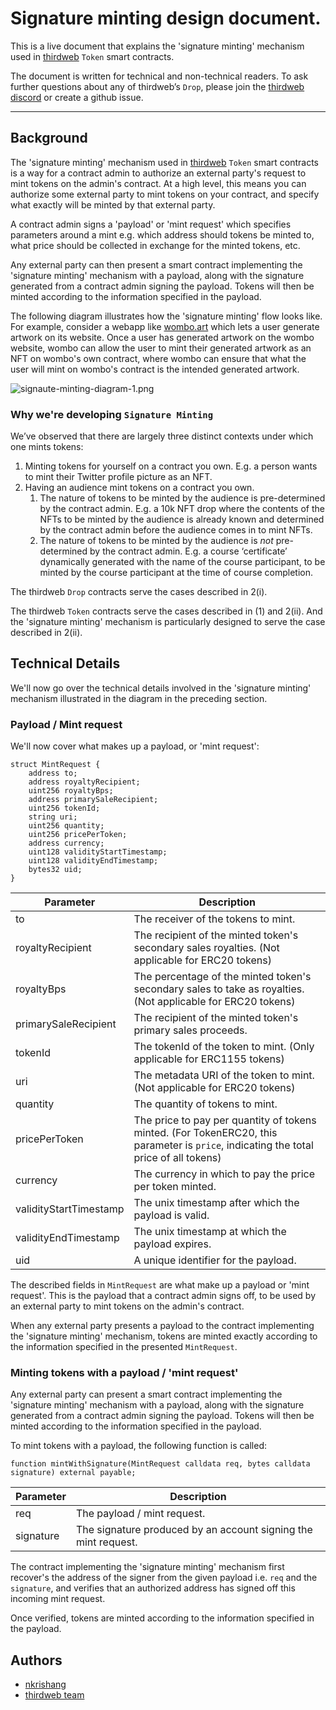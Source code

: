 # Signature minting design document.

This is a live document that explains the 'signature minting' mechanism used in [thirdweb](https://thirdweb.com/) `Token` smart contracts.

The document is written for technical and non-technical readers. To ask further questions about any of thirdweb’s `Drop`, please join the [thirdweb discord](https://discord.gg/thirdweb) or create a github issue.

---

## Background

The 'signature minting' mechanism used in [thirdweb](https://thirdweb.com/) `Token` smart contracts is a way for a contract admin to
authorize an external party's request to mint tokens on the admin's contract. At a high level, this means you can authorize some external party to mint tokens on your contract, and specify what exactly will be minted by that external party.

A contract admin signs a 'payload' or 'mint request' which specifies parameters around a mint e.g. which address should tokens be minted to, what price should be collected in exchange for the minted tokens, etc.

Any external party can then present a smart contract implementing the 'signature minting' mechanism with a payload, along with the signature generated from a contract admin signing the payload. Tokens will then be minted according to the information specified in the payload.

The following diagram illustrates how the 'signature minting' flow looks like. For example, consider a webapp like [wombo.art](https://www.wombo.art/) which lets a user generate artwork on its website. Once a user has generated artwork on the wombo website, wombo can allow the user to mint their generated artwork as an NFT on wombo's own contract, where wombo can ensure that what the user will mint on wombo's contract is the intended generated artwork.

![signaute-minting-diagram-1.png](/assets/signature-minting-diag-1.png)

### Why we're developing `Signature Minting`

We’ve observed that there are largely three distinct contexts under which one mints tokens:

1. Minting tokens for yourself on a contract you own. E.g. a person wants to mint their Twitter profile picture as an NFT.
2. Having an audience mint tokens on a contract you own.
   1. The nature of tokens to be minted by the audience is pre-determined by the contract admin. E.g. a 10k NFT drop where the contents of the NFTs to be minted by the audience is already known and determined by the contract admin before the audience comes in to mint NFTs.
   2. The nature of tokens to be minted by the audience is _not_ pre-determined by the contract admin. E.g. a course ‘certificate’ dynamically generated with the name of the course participant, to be minted by the course participant at the time of course completion.

The thirdweb `Drop` contracts serve the cases described in 2(i).

The thirdweb `Token` contracts serve the cases described in (1) and 2(ii). And the 'signature minting' mechanism is particularly designed to serve the case described in 2(ii).

## Technical Details

We'll now go over the technical details involved in the 'signature minting' mechanism illustrated in the diagram in the preceding section.

### Payload / Mint request

We'll now cover what makes up a payload, or 'mint request':

```solidity
struct MintRequest {
    address to;
    address royaltyRecipient;
    uint256 royaltyBps;
    address primarySaleRecipient;
    uint256 tokenId;
    string uri;
    uint256 quantity;
    uint256 pricePerToken;
    address currency;
    uint128 validityStartTimestamp;
    uint128 validityEndTimestamp;
    bytes32 uid;
}
```

| Parameter              | Description                                                                                                                           |
| ---------------------- | ------------------------------------------------------------------------------------------------------------------------------------- |
| to                     | The receiver of the tokens to mint.                                                                                                   |
| royaltyRecipient       | The recipient of the minted token's secondary sales royalties. (Not applicable for ERC20 tokens)                                      |
| royaltyBps             | The percentage of the minted token's secondary sales to take as royalties. (Not applicable for ERC20 tokens)                          |
| primarySaleRecipient   | The recipient of the minted token's primary sales proceeds.                                                                           |
| tokenId                | The tokenId of the token to mint. (Only applicable for ERC1155 tokens)                                                                |
| uri                    | The metadata URI of the token to mint. (Not applicable for ERC20 tokens)                                                              |
| quantity               | The quantity of tokens to mint.                                                                                                       |
| pricePerToken          | The price to pay per quantity of tokens minted. (For TokenERC20, this parameter is `price`, indicating the total price of all tokens) |
| currency               | The currency in which to pay the price per token minted.                                                                              |
| validityStartTimestamp | The unix timestamp after which the payload is valid.                                                                                  |
| validityEndTimestamp   | The unix timestamp at which the payload expires.                                                                                      |
| uid                    | A unique identifier for the payload.                                                                                                  |

The described fields in `MintRequest` are what make up a payload or 'mint request'. This is the payload that a contract admin signs off, to be used by an external party to mint tokens on the admin's contract.

When any external party presents a payload to the contract implementing the 'signature minting' mechanism, tokens are minted exactly according to the information specified in the presented `MintRequest`.

### Minting tokens with a payload / 'mint request'

Any external party can present a smart contract implementing the 'signature minting' mechanism with a payload, along with the signature generated from a contract admin signing the payload. Tokens will then be minted according to the information specified in the payload.

To mint tokens with a payload, the following function is called:

```solidity
function mintWithSignature(MintRequest calldata req, bytes calldata signature) external payable;
```

| Parameter | Description                                                    |
| --------- | -------------------------------------------------------------- |
| req       | The payload / mint request.                                    |
| signature | The signature produced by an account signing the mint request. |

The contract implementing the 'signature minting' mechanism first recover's the address of the signer from the given payload i.e. `req` and the `signature`, and verifies that an authorized address has signed off this incoming mint request.

Once verified, tokens are minted according to the information specified in the payload.

## Authors

- [nkrishang](https://github.com/nkrishang)
- [thirdweb team](https://github.com/thirdweb-dev)
